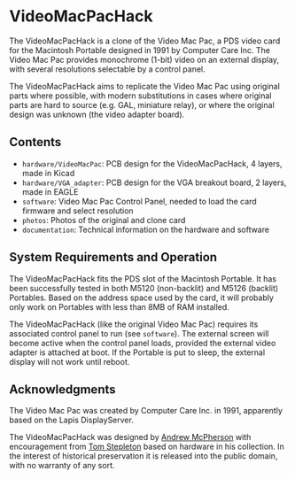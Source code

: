 # VideoMacPacHack

The VideoMacPacHack is a clone of the Video Mac Pac, a PDS video card for the Macintosh Portable designed in 1991 by Computer Care Inc. The Video Mac Pac provides monochrome (1-bit) video on an external display, with several resolutions selectable by a control panel.

The VideoMacPacHack aims to replicate the Video Mac Pac using original parts where possible, with modern substitutions in  cases where original parts are hard to source (e.g. GAL, miniature relay), or where the original design was unknown (the video adapter board).

## Contents

* `hardware/VideoMacPac`: PCB design for the VideoMacPacHack, 4 layers, made in Kicad
* `hardware/VGA_adapter`: PCB design for the VGA breakout board, 2 layers, made in EAGLE
* `software`: Video Mac Pac Control Panel, needed to load the card firmware and select resolution
* `photos`: Photos of the original and clone card
* `documentation`: Technical information on the hardware and software

## System Requirements and Operation

The VideoMacPacHack fits the PDS slot of the Macintosh Portable. It has been successfully tested in both M5120 (non-backlit) and M5126 (backlit) Portables. Based on the address space used by the card, it will probably only work on Portables with less than 8MB of RAM installed.

The VideoMacPacHack (like the original Video Mac Pac) requires its associated control panel to run (see `software`). The external screen will become active when the control panel loads, provided the external video adapter is attached at boot. If the Portable is put to sleep, the external display will not work until reboot.

## Acknowledgments

The Video Mac Pac was created by Computer Care Inc. in 1991, apparently based on the Lapis DisplayServer.

The VideoMacPacHack was designed by [Andrew McPherson](https://github.com/apmcpherson) with encouragement from [Tom Stepleton](https://github.com/stepleton) based on hardware in his collection. In the interest of historical preservation it is released into the public domain, with no warranty of any sort.